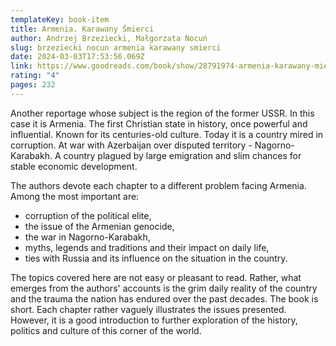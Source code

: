 ```yaml
---
templateKey: book-item
title: Armenia. Karawany Śmierci
author: Andrzej Brzeziecki, Małgorzata Nocuń
slug: brzeziecki nocun armenia karawany smierci
date: 2024-03-03T17:53:56.069Z
link: https://www.goodreads.com/book/show/28791974-armenia-karawany-mierci?ref=nav_sb_ss_1_16
rating: "4"
pages: 232
---
```

Another reportage whose subject is the region of the former USSR. In this case it is Armenia. The first Christian state in history, once powerful and influential. Known for its centuries-old culture. Today it is a country mired in corruption. At war with Azerbaijan over disputed territory - Nagorno-Karabakh. A country plagued by large emigration and slim chances for stable economic development.

The authors devote each chapter to a different problem facing Armenia. Among the most important are:
- corruption of the political elite,
- the issue of the Armenian genocide,
- the war in Nagorno-Karabakh,
- myths, legends and traditions and their impact on daily life,
- ties with Russia and its influence on the situation in the country.

The topics covered here are not easy or pleasant to read. Rather, what emerges from the authors' accounts is the grim daily reality of the country and the trauma the nation has endured over the past decades. The book is short. Each chapter rather vaguely illustrates the issues presented. However, it is a good introduction to further exploration of the history, politics and culture of this corner of the world.
